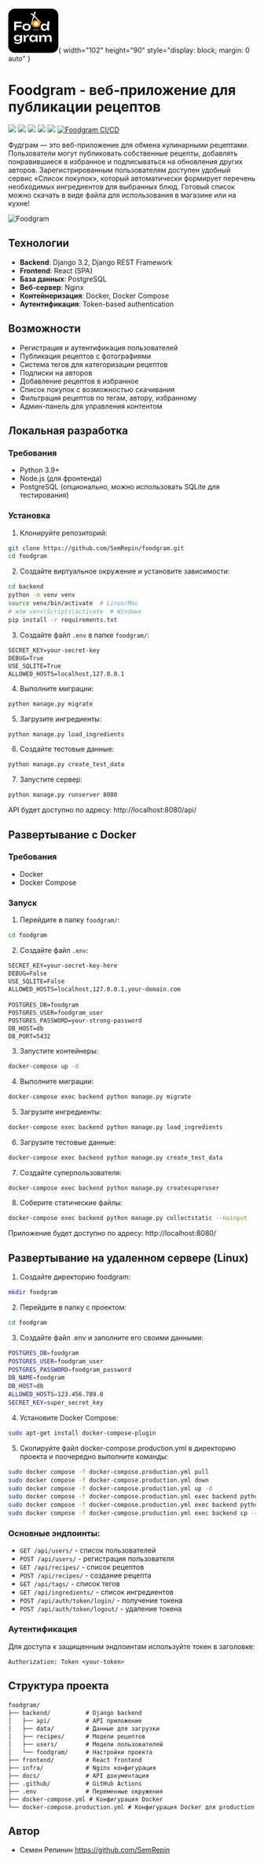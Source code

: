 ![Logo](frontend/public/favicon.png){ width="102" height="90" style="display: block; margin: 0 auto" }
# Foodgram - веб-приложение для публикации рецептов
![](https://img.shields.io/badge/Python-3776AB?style=for-the-badge&logo=python&logoColor=white)
![](https://img.shields.io/badge/postgresql-4169e1?style=for-the-badge&logo=postgresql&logoColor=white)
![](https://img.shields.io/badge/Django-092E20?style=for-the-badge&logo=django&logoColor=green)
![](https://img.shields.io/badge/docker-257bd6?style=for-the-badge&logo=docker&logoColor=white)
![](https://img.shields.io/badge/-ReactJs-61DAFB?style=for-the-badge&logo=react&logoColor=white)
[![Foodgram CI/CD](https://github.com/SemRepin/foodgram/actions/workflows/main.yml/badge.svg)](https://github.com/SemRepin/foodgram/actions/workflows/main.yml)

Фудграм — это веб-приложение для обмена кулинарными рецептами. Пользователи могут публиковать собственные рецепты, добавлять понравившиеся в избранное и подписываться на обновления других авторов. Зарегистрированным пользователям доступен удобный сервис «Список покупок», который автоматически формирует перечень необходимых ингредиентов для выбранных блюд. Готовый список можно скачать в виде файла для использования в магазине или на кухне!

![Foodgram](https://res.cloudinary.com/dhw34rp0t/image/upload/v1749399003/Screenshot_2025-06-08_at_5.33.40_PM_exquqm.png)

## Технологии

- **Backend**: Django 3.2, Django REST Framework
- **Frontend**: React (SPA)
- **База данных**: PostgreSQL
- **Веб-сервер**: Nginx
- **Контейнеризация**: Docker, Docker Compose
- **Аутентификация**: Token-based authentication

## Возможности

- Регистрация и аутентификация пользователей
- Публикация рецептов с фотографиями
- Система тегов для категоризации рецептов
- Подписки на авторов
- Добавление рецептов в избранное
- Список покупок с возможностью скачивания
- Фильтрация рецептов по тегам, автору, избранному
- Админ-панель для управления контентом

## Локальная разработка

### Требования

- Python 3.9+
- Node.js (для фронтенда)
- PostgreSQL (опционально, можно использовать SQLite для тестирования)

### Установка

1. Клонируйте репозиторий:
```bash
git clone https://github.com/SemRepin/foodgram.git
cd foodgram
```

2. Создайте виртуальное окружение и установите зависимости:
```bash
cd backend
python -m venv venv
source venv/bin/activate  # Linux/Mac
# или venv\Scripts\activate  # Windows
pip install -r requirements.txt
```

3. Создайте файл `.env` в папке `foodgram/`:
```
SECRET_KEY=your-secret-key
DEBUG=True
USE_SQLITE=True
ALLOWED_HOSTS=localhost,127.0.0.1
```

4. Выполните миграции:
```bash
python manage.py migrate
```

5. Загрузите ингредиенты:
```bash
python manage.py load_ingredients
```

6. Создайте тестовые данные:
```bash
python manage.py create_test_data
```

7. Запустите сервер:
```bash
python manage.py runserver 8080
```

API будет доступно по адресу: http://localhost:8080/api/

## Развертывание с Docker

### Требования

- Docker
- Docker Compose

### Запуск

1. Перейдите в папку `foodgram/`:
```bash
cd foodgram
```

2. Создайте файл `.env`:
```
SECRET_KEY=your-secret-key-here
DEBUG=False
USE_SQLITE=False
ALLOWED_HOSTS=localhost,127.0.0.1,your-domain.com

POSTGRES_DB=foodgram
POSTGRES_USER=foodgram_user
POSTGRES_PASSWORD=your-strong-password
DB_HOST=db
DB_PORT=5432
```

3. Запустите контейнеры:
```bash
docker-compose up -d
```

4. Выполните миграции:
```bash
docker-compose exec backend python manage.py migrate
```

5. Загрузите ингредиенты:
```bash
docker-compose exec backend python manage.py load_ingredients
```

6. Загрузите тестовые данные:
```bash
docker-compose exec backend python manage.py create_test_data
```

7. Создайте суперпользователя:
```bash
docker-compose exec backend python manage.py createsuperuser
```

8. Соберите статические файлы:
```bash
docker-compose exec backend python manage.py collectstatic --noinput
```

Приложение будет доступно по адресу: http://localhost:8080/

## Развертывание на удаленном сервере (Linux)

1. Создайте директорию foodgram:

```bash
mkdir foodgram
```

2. Перейдите в папку с проектом:

```bash
cd foodgram
```

3. Создайте файл .env и заполните его своими данными:

```bash
POSTGRES_DB=foodgram
POSTGRES_USER=foodgram_user
POSTGRES_PASSWORD=foodgram_password
DB_NAME=foodgram
DB_HOST=db
ALLOWED_HOSTS=123.456.789.0
SECRET_KEY=super_secret_key
```

4. Установите Docker Compose:

```bash
sudo apt-get install docker-compose-plugin
```

5. Скопируйте файл docker-compose.production.yml в директорию проекта и поочередно выполните команды:

```bash
sudo docker compose -f docker-compose.production.yml pull
sudo docker compose -f docker-compose.production.yml down
sudo docker compose -f docker-compose.production.yml up -d
sudo docker compose -f docker-compose.production.yml exec backend python manage.py migrate
sudo docker compose -f docker-compose.production.yml exec backend python manage.py collectstatic --noinput
sudo docker compose -f docker-compose.production.yml exec backend cp -r /app/collected_static/. /backend_static/static/
```

### Основные эндпоинты:

- `GET /api/users/` - список пользователей
- `POST /api/users/` - регистрация пользователя
- `GET /api/recipes/` - список рецептов
- `POST /api/recipes/` - создание рецепта
- `GET /api/tags/` - список тегов
- `GET /api/ingredients/` - список ингредиентов
- `POST /api/auth/token/login/` - получение токена
- `POST /api/auth/token/logout/` - удаление токена

### Аутентификация

Для доступа к защищенным эндпоинтам используйте токен в заголовке:
```
Authorization: Token <your-token>
```

## Структура проекта

```
foodgram/
├── backend/          # Django backend
│   ├── api/          # API приложение
│   ├── data/         # Данные для загрузки
│   ├── recipes/      # Модели рецептов
│   ├── users/        # Модели пользователей
│   └── foodgram/     # Настройки проекта
├── frontend/         # React frontend
├── infra/            # Nginx конфигурация   
├── docs/             # API документация
├── .github/          # GitHub Actions
├── .env              # Переменные окружения
├── docker-compose.yml # Конфигурация Docker
└── docker-compose.production.yml # Конфигурация Docker для production
```

## Автор

* Семен Репинин https://github.com/SemRepin

